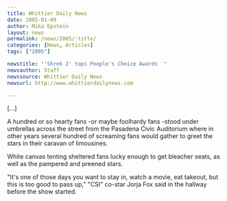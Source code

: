 ```yaml
---
title: Whittier Daily News
date: 2005-01-09
author: Mika Epstein
layout: news
permalink: /news/2005/:title/
categories: [News, Articles]
tags: ["2005"]

newstitle: "'Shrek 2' tops People's Choice Awards  "
newsauthor: Staff  
newssource: Whittier Daily News  
newsurl: http://www.whittierdailynews.com  

---
```

[...]

A hundred or so hearty fans -or maybe foolhardy fans -stood under umbrellas across the street from the Pasadena Civic Auditorium where in other years several hundred of screaming fans would gather to greet the stars in their caravan of limousines.

White canvas tenting sheltered fans lucky enough to get bleacher seats, as well as the pampered and preened stars.

"It's one of those days you want to stay in, watch a movie, eat takeout, but this is too good to pass up," "CSI" co-star Jorja Fox said in the hallway before the show started.

